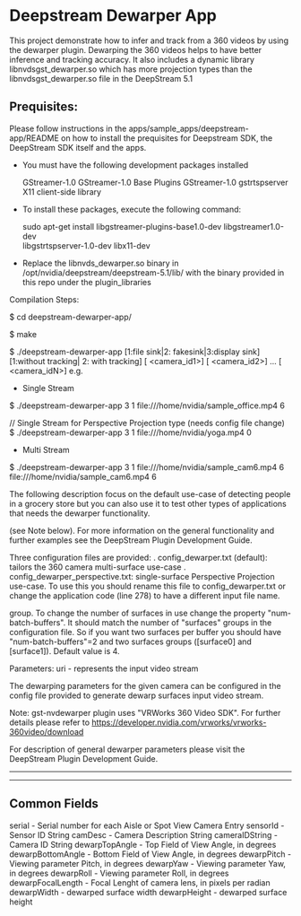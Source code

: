 # Deepstream Dewarper App
 
This project demonstrate how to infer and track from a 360 videos by using the dewarper plugin. 
Dewarping the 360 videos helps to have better inference and tracking accuracy. 
It also includes a dynamic library libnvdsgst_dewarper.so which has more projection types than the libnvdsgst_dewarper.so file in the DeepStream 5.1 

## Prequisites:

Please follow instructions in the apps/sample_apps/deepstream-app/README on how
to install the prequisites for Deepstream SDK, the DeepStream SDK itself and the
apps.

- You must have the following development packages installed

   GStreamer-1.0
   GStreamer-1.0 Base Plugins
   GStreamer-1.0 gstrtspserver
   X11 client-side library

- To install these packages, execute the following command:

   sudo apt-get install libgstreamer-plugins-base1.0-dev libgstreamer1.0-dev \
   libgstrtspserver-1.0-dev libx11-dev

- Replace the libnvds_dewarper.so binary in /opt/nvidia/deepstream/deepstream-5.1/lib/ 
with the binary provided in this repo under the plugin_libraries

Compilation Steps:

  $ cd deepstream-dewarper-app/
  
  $ make
  
  $ ./deepstream-dewarper-app [1:file sink|2: fakesink|3:display sink] [1:without tracking| 2: with tracking] [<uri1> <camera_id1>] [<uri2> <camera_id2>] ... [<uriN> <camera_idN>]
e.g.
 
  - Single Stream
  
  $ ./deepstream-dewarper-app 3 1 file:///home/nvidia/sample_office.mp4 6

  // Single Stream for Perspective Projection type (needs config file change)
  $ ./deepstream-dewarper-app 3 1 file:///home/nvidia/yoga.mp4 0

  - Multi Stream
  
  $ ./deepstream-dewarper-app 3 1 file:///home/nvidia/sample_cam6.mp4 6 file:///home/nvidia/sample_cam6.mp4 6


The following description focus on the default use-case of detecting people in a grocery store but you can also use it to test other
types of applications that needs the dewarper functionality. 


(see Note below).
For more information on the general functionality and further examples see the
DeepStream Plugin Development Guide.


Three configuration files are provided:
   . config_dewarper.txt (default): tailors the 360 camera multi-surface use-case
   . config_dewarper_perspective.txt: single-surface Perspective Projection
use-case. To use this you should rename this file to config_dewarper.txt or
change the application code (line 278) to have a different input file name.

group.
To change the number of surfaces in use change the property "num-batch-buffers".
It should match the number of "surfaces" groups in the configuration file. So if
you want two surfaces per buffer you should have "num-batch-buffers"=2 and two
surfaces groups ([surface0] and [surface1]). Default value is 4.


Parameters:
uri - represents the input video stream


The dewarping parameters for the given camera can be configured in the config file provided 
to generate dewarp surfaces
input video stream.


Note:
gst-nvdewarper plugin uses "VRWorks 360 Video SDK".
For further details please refer to https://developer.nvidia.com/vrworks/vrworks-360video/download

For description of general dewarper parameters please visit the DeepStream
Plugin Development Guide.

-------------------------------

--------------
Common Fields
--------------
serial - Serial number for each Aisle or Spot View Camera Entry
sensorId - Sensor ID String
camDesc	- Camera Description String
cameraIDString	- Camera ID String
dewarpTopAngle - Top Field of View Angle, in degrees
dewarpBottomAngle - Bottom Field of View Angle, in degrees
dewarpPitch	- Viewing parameter Pitch, in degrees
dewarpYaw	- Viewing parameter Yaw, in degrees
dewarpRoll - Viewing parameter Roll, in degrees
dewarpFocalLength	- Focal Lenght of camera lens, in pixels per radian
dewarpWidth	- dewarped surface width
dewarpHeight - dewarped surface height

 
